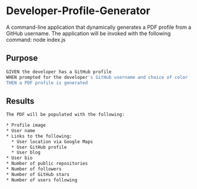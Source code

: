 # Developer-Profile-Generator

A command-line application that dynamically generates a PDF profile from a GitHub username. 
The application will be invoked with the following command:  node index.js

## Purpose
```bash
GIVEN the developer has a GitHub profile
WHEN prompted for the developer's GitHub username and choice of color
THEN a PDF profile is generated
```

## Results
```bash
The PDF will be populated with the following:

* Profile image
* User name
* Links to the following:
  * User location via Google Maps
  * User GitHub profile
  * User blog
* User bio
* Number of public repositories
* Number of followers
* Number of GitHub stars
* Number of users following
```




